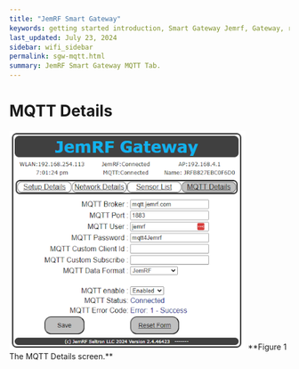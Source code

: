 ```yaml
---
title: "JemRF Smart Gateway"
keywords: getting started introduction, Smart Gateway Jemrf, Gateway, rf Sensor
last_updated: July 23, 2024
sidebar: wifi_sidebar
permalink: sgw-mqtt.html
summary: JemRF Smart Gateway MQTT Tab.
---
```

# MQTT Details


<img src="images/sgw-mqtt.png" width="425"/>
**Figure 1  The MQTT Details screen.**



